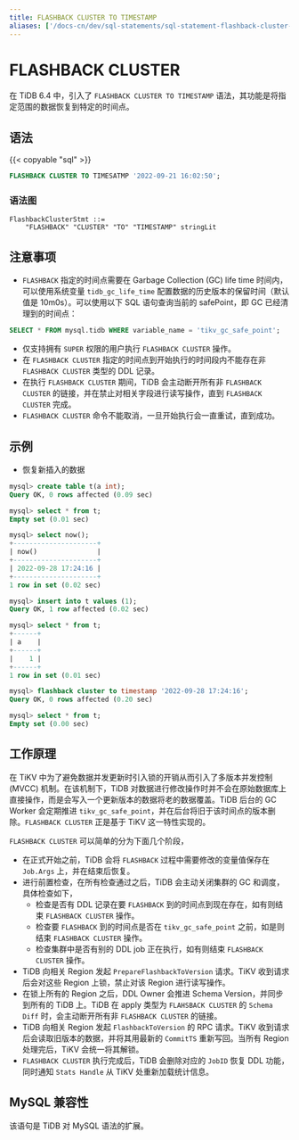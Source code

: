 ```yaml
---
title: FLASHBACK CLUSTER TO TIMESTAMP
aliases: ['/docs-cn/dev/sql-statements/sql-statement-flashback-cluster-to-timestamp/', '/docs-cn/dev/reference/sql/statements/flashback-cluster-to-timestamp/']
---
```


# FLASHBACK CLUSTER

在 TiDB 6.4 中，引入了 `FLASHBACK CLUSTER TO TIMESTAMP` 语法，其功能是将指定范围的数据恢复到特定的时间点。

## 语法

{{< copyable "sql" >}}

```sql
FLASHBACK CLUSTER TO TIMESATMP '2022-09-21 16:02:50';
```

### 语法图

```ebnf+diagram
FlashbackClusterStmt ::=
    "FLASHBACK" "CLUSTER" "TO" "TIMESTAMP" stringLit
```

## 注意事项

* `FLASHBACK` 指定的时间点需要在 Garbage Collection (GC) life time 时间内，可以使用系统变量 `tidb_gc_life_time` 配置数据的历史版本的保留时间（默认值是 10m0s）。可以使用以下 SQL 语句查询当前的 safePoint，即 GC 已经清理到的时间点：

```sql
SELECT * FROM mysql.tidb WHERE variable_name = 'tikv_gc_safe_point';
```

* 仅支持拥有 `SUPER` 权限的用户执行 `FLASHBACK CLUSTER` 操作。
* 在 `FLASHBACK CLUSTER` 指定的时间点到开始执行的时间段内不能存在非 `FLASHBACK CLUSTER` 类型的 DDL 记录。
* 在执行 `FLASHBACK CLUSTER` 期间，TiDB 会主动断开所有非 `FLASHBACK CLUSTER` 的链接，并在禁止对相关字段进行读写操作，直到 `FLASHBACK CLUSTER` 完成。
* `FLASHBACK CLUSTER` 命令不能取消，一旦开始执行会一直重试，直到成功。

## 示例

* 恢复新插入的数据

```sql
mysql> create table t(a int);
Query OK, 0 rows affected (0.09 sec)

mysql> select * from t;
Empty set (0.01 sec)

mysql> select now();
+---------------------+
| now()               |
+---------------------+
| 2022-09-28 17:24:16 |
+---------------------+
1 row in set (0.02 sec)

mysql> insert into t values (1);
Query OK, 1 row affected (0.02 sec)

mysql> select * from t;
+------+
| a    |
+------+
|    1 |
+------+
1 row in set (0.01 sec)

mysql> flashback cluster to timestamp '2022-09-28 17:24:16';
Query OK, 0 rows affected (0.20 sec)

mysql> select * from t;
Empty set (0.00 sec)
```

## 工作原理

在 TiKV 中为了避免数据并发更新时引入锁的开销从而引入了多版本并发控制 (MVCC) 机制。在该机制下，TiDB 对数据进行修改操作时并不会在原始数据库上直接操作，而是会写入一个更新版本的数据将老的数据覆盖。TiDB 后台的 GC Worker 会定期推进 `tikv_gc_safe_point`，并在后台将旧于该时间点的版本删除。`FLASHBACK CLUSTER` 正是基于 TiKV 这一特性实现的。

`FLASHBACK CLUSTER` 可以简单的分为下面几个阶段，

* 在正式开始之前，TiDB 会将 `FLASHBACK` 过程中需要修改的变量值保存在 `Job.Args` 上，并在结束后恢复。
* 进行前置检查，在所有检查通过之后，TiDB 会主动关闭集群的 GC 和调度，具体检查如下，
    * 检查是否有 DDL 记录在要 `FLASHBACK` 到的时间点到现在存在，如有则结束 `FLASHBACK CLUSTER` 操作。
    * 检查要 `FLASHBACK` 到的时间点是否在 `tikv_gc_safe_point` 之前，如是则结束 `FLASHBACK CLUSTER` 操作。
    * 检查集群中是否有别的 DDL job 正在执行，如有则结束 `FLASHBACK CLUSTER` 操作。
* TiDB 向相关 Region 发起 `PrepareFlashbackToVersion` 请求。TiKV 收到请求后会对这些 Region 上锁，禁止对该 Region 进行读写操作。
* 在锁上所有的 Region 之后，DDL Owner 会推进 Schema Version，并同步到所有的 TiDB 上。TiDB 在 apply 类型为 `FLAHSBACK CLUSTER` 的 `Schema Diff` 时，会主动断开所有非 `FLASHBACK CLUSTER` 的链接。
* TiDB 向相关 Region 发起 `FlashbackToVersion` 的 RPC 请求。TiKV 收到请求后会读取旧版本的数据，并将其用最新的 `CommitTS` 重新写回。当所有 Region 处理完后，TiKV 会统一将其解锁。
* `FLASHBACK CLUSTER` 执行完成后，TiDB 会删除对应的 `JobID` 恢复 DDL 功能，同时通知 `Stats Handle` 从 TiKV 处重新加载统计信息。

## MySQL 兼容性

该语句是 TiDB 对 MySQL 语法的扩展。
